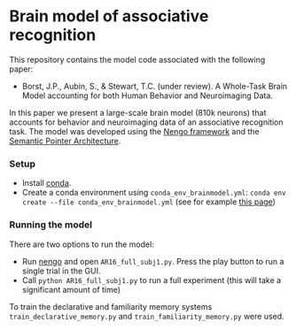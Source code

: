# Brain model of associative recognition

This repository contains the model code associated with the following paper:

* Borst, J.P., Aubin, S., & Stewart, T.C. (under review). A Whole-Task Brain Model accounting for both Human Behavior and Neuroimaging Data. 

In this paper we present a large-scale brain model (810k neurons) that accounts for behavior and neuroimaging data of an associative recognition task. The model was developed using the [Nengo framework](https://github.com/nengo/nengo) and the [Semantic Pointer Architecture](https://github.com/nengo/nengo/tree/master/nengo/spa).

### Setup
* Install [conda](https://docs.conda.io/projects/conda/en/latest/).
* Create a conda environment using `conda_env_brainmodel.yml`: `conda env create --file conda_env_brainmodel.yml` (see for example [this page](https://kiwidamien.github.io/save-the-environment-with-conda-and-how-to-let-others-run-your-programs.html))

### Running the model
There are two options to run the model:
* Run [nengo](https://www.nengo.ai/nengo/examples.html#introductory-tutorials) and open `AR16_full_subj1.py`. Press the play button to run a single trial in the GUI.
* Call `python AR16_full_subj1.py` to run a full experiment (this will take a significant amount of time)

To train the declarative and familiarity memory systems `train_declarative_memory.py` and `train_familiarity_memory.py` were used.
